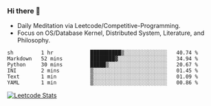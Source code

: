 ### Hi there 👋
* Daily Meditation via Leetcode/Competitive-Programming.
* Focus on OS/Database Kernel, Distributed System, Literature, and Philosophy.

<!--START_SECTION:waka-->

```text
sh         1 hr            ██████████▒░░░░░░░░░░░░░░   40.74 %
Markdown   52 mins         ████████▓░░░░░░░░░░░░░░░░   34.94 %
Python     30 mins         █████▒░░░░░░░░░░░░░░░░░░░   20.67 %
INI        2 mins          ▒░░░░░░░░░░░░░░░░░░░░░░░░   01.45 %
Text       1 min           ▒░░░░░░░░░░░░░░░░░░░░░░░░   01.09 %
YAML       1 min           ▒░░░░░░░░░░░░░░░░░░░░░░░░   00.86 %
```

<!--END_SECTION:waka-->

<!--
**fxrcode/fxrcode** is a ✨ _special_ ✨ repository because its `README.md` (this file) appears on your GitHub profile.

Here are some ideas to get you started:

- 🔭 I’m currently working on ...
- 🌱 I’m currently learning ...
- 👯 I’m looking to collaborate on ...
- 🤔 I’m looking for help with ...
- 💬 Ask me about ...
- 📫 How to reach me: ...
- 😄 Pronouns: ...
- ⚡ Fun fact: ...
-->
[![Leetcode Stats](https://leetcard.jacoblin.cool/hzhang413?font=Fira+Mono)](https://leetcode.com/hzhang413)
<!-- ![image](./cyberpunk-ghost-in-the-shell.gif)
![image](./gis-archive.png) -->
